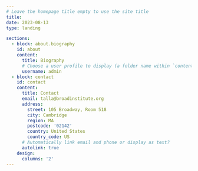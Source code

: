```yaml
---
# Leave the homepage title empty to use the site title
title: 
date: 2023-08-13
type: landing

sections:
  - block: about.biography
    id: about
    content:
      title: Biography
      # Choose a user profile to display (a folder name within `content/authors/`)
      username: admin
  - block: contact
    id: contact
    content:
      title: Contact
      email: talla@broadinstitute.org
      address:
        street: 105 Broadway, Room 518
        city: Cambridge
        region: MA
        postcode: '02142'
        country: United States
        country_code: US
      # Automatically link email and phone or display as text?
      autolink: true
    design:
      columns: '2'
---
```


